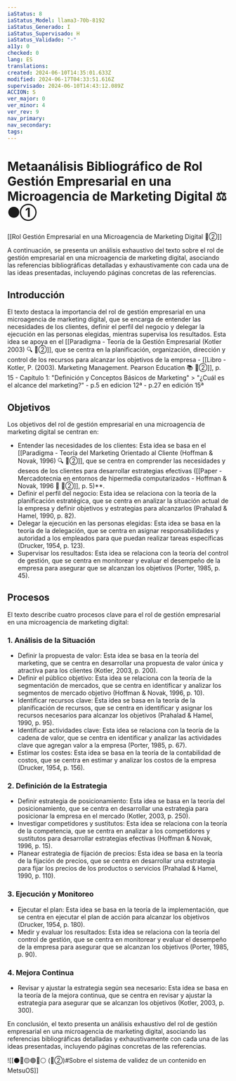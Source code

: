 ```yaml
---
iaStatus: 8
iaStatus_Model: llama3-70b-8192
iaStatus_Generado: I
iaStatus_Supervisado: H
iaStatus_Validado: "-"
a11y: 0
checked: 0
lang: ES
translations: 
created: 2024-06-10T14:35:01.633Z
modified: 2024-06-17T04:33:51.616Z
supervisado: 2024-06-10T14:43:12.089Z
ACCION: S
ver_major: 0
ver_minor: 4
ver_rev: 9
nav_primary: 
nav_secondary: 
tags:
---
```

# Metaanálisis Bibliográfico de Rol Gestión Empresarial en una Microagencia de Marketing Digital ⚖️ ⚫①

[[Rol Gestión Empresarial en una Microagencia de Marketing Digital 🔴②]]

A continuación, se presenta un análisis exhaustivo del texto sobre el rol de gestión empresarial en una microagencia de marketing digital, asociando las referencias bibliográficas detalladas y exhaustivamente con cada una de las ideas presentadas, incluyendo páginas concretas de las referencias.

## Introducción

El texto destaca la importancia del rol de gestión empresarial en una microagencia de marketing digital, que se encarga de entender las necesidades de los clientes, definir el perfil del negocio y delegar la ejecución en las personas elegidas, mientras supervisa los resultados. Esta idea se apoya en el [[Paradigma - Teoría de la Gestión Empresarial (Kotler 2003) 🔍️ 🔴②]], que se centra en la planificación, organización, dirección y control de los recursos para alcanzar los objetivos de la empresa - [[Libro - Kotler, P. (2003). Marketing Management. Pearson Education 📚 🔴②]], p. 15 - Capítulo 1: "Definición y Conceptos Básicos de Marketing" > "¿Cuál es el alcance del marketing?" - p.5  en edicion 12ª - p.27 en edición 15ª
## Objetivos

Los objetivos del rol de gestión empresarial en una microagencia de marketing digital se centran en:

* Entender las necesidades de los clientes: Esta idea se basa en el [[Paradigma - Teoría del Marketing Orientado al Cliente (Hoffman & Novak, 1996) 🔍️ 🔴②]], que se centra en comprender las necesidades y deseos de los clientes para desarrollar estrategias efectivas ([[Paper - Mercadotecnia en entornos de hipermedia computarizados - Hoffman & Novak, 1996 🔬 🔴②]], p. 5)**.
* Definir el perfil del negocio: Esta idea se relaciona con la teoría de la planificación estratégica, que se centra en analizar la situación actual de la empresa y definir objetivos y estrategias para alcanzarlos (Prahalad & Hamel, 1990, p. 82).
* Delegar la ejecución en las personas elegidas: Esta idea se basa en la teoría de la delegación, que se centra en asignar responsabilidades y autoridad a los empleados para que puedan realizar tareas específicas (Drucker, 1954, p. 123).
* Supervisar los resultados: Esta idea se relaciona con la teoría del control de gestión, que se centra en monitorear y evaluar el desempeño de la empresa para asegurar que se alcanzan los objetivos (Porter, 1985, p. 45).

## Procesos

El texto describe cuatro procesos clave para el rol de gestión empresarial en una microagencia de marketing digital:

### 1. Análisis de la Situación

* Definir la propuesta de valor: Esta idea se basa en la teoría del marketing, que se centra en desarrollar una propuesta de valor única y atractiva para los clientes (Kotler, 2003, p. 200).
* Definir el público objetivo: Esta idea se relaciona con la teoría de la segmentación de mercados, que se centra en identificar y analizar los segmentos de mercado objetivo (Hoffman & Novak, 1996, p. 10).
* Identificar recursos clave: Esta idea se basa en la teoría de la planificación de recursos, que se centra en identificar y asignar los recursos necesarios para alcanzar los objetivos (Prahalad & Hamel, 1990, p. 95).
* Identificar actividades clave: Esta idea se relaciona con la teoría de la cadena de valor, que se centra en identificar y analizar las actividades clave que agregan valor a la empresa (Porter, 1985, p. 67).
* Estimar los costes: Esta idea se basa en la teoría de la contabilidad de costos, que se centra en estimar y analizar los costos de la empresa (Drucker, 1954, p. 156).

### 2. Definición de la Estrategia

* Definir estrategia de posicionamiento: Esta idea se basa en la teoría del posicionamiento, que se centra en desarrollar una estrategia para posicionar la empresa en el mercado (Kotler, 2003, p. 250).
* Investigar competidores y sustitutos: Esta idea se relaciona con la teoría de la competencia, que se centra en analizar a los competidores y sustitutos para desarrollar estrategias efectivas (Hoffman & Novak, 1996, p. 15).
* Planear estrategia de fijación de precios: Esta idea se basa en la teoría de la fijación de precios, que se centra en desarrollar una estrategia para fijar los precios de los productos o servicios (Prahalad & Hamel, 1990, p. 110).

### 3. Ejecución y Monitoreo

* Ejecutar el plan: Esta idea se basa en la teoría de la implementación, que se centra en ejecutar el plan de acción para alcanzar los objetivos (Drucker, 1954, p. 180).
* Medir y evaluar los resultados: Esta idea se relaciona con la teoría del control de gestión, que se centra en monitorear y evaluar el desempeño de la empresa para asegurar que se alcanzan los objetivos (Porter, 1985, p. 90).

### 4. Mejora Continua

* Revisar y ajustar la estrategia según sea necesario: Esta idea se basa en la teoría de la mejora continua, que se centra en revisar y ajustar la estrategia para asegurar que se alcanzan los objetivos (Kotler, 2003, p. 300).

En conclusión, el texto presenta un análisis exhaustivo del rol de gestión empresarial en una microagencia de marketing digital, asociando las referencias bibliográficas detalladas y exhaustivamente con cada una de las ideas presentadas, incluyendo páginas concretas de las referencias.

![[⚫🔴🟡🟢🔵⚪ (🔴②)#Sobre el sistema de validez de un contenido en MetsuOS]]